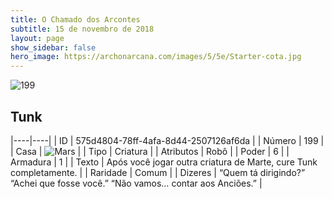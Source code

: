 ```yaml
---
title: O Chamado dos Arcontes
subtitle: 15 de novembro de 2018
layout: page
show_sidebar: false
hero_image: https://archonarcana.com/images/5/5e/Starter-cota.jpg
---
```


![199](https://cdn.keyforgegame.com/media/card_front/pt/341_199_FW92QH6WPGCW_pt.png)

## Tunk

|----|----|
| ID | 575d4804-78ff-4afa-8d44-2507126af6da |
| Número | 199 |
| Casa | ![Mars](https://archonarcana.com/images/thumb/d/de/Mars.png/22px-Mars.png "Marte") |
| Tipo | Criatura |
| Atributos | Robô |
| Poder | 6 |
| Armadura | 1 |
| Texto | Após você jogar outra criatura de Marte, cure Tunk completamente. |
| Raridade | Comum |
| Dizeres | “Quem tá dirigindo?” “Achei que fosse você.” “Não vamos… contar aos Anciões.” |
